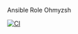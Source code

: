 Ansible Role Ohmyzsh

[![CI](https://github.com/whoamihealay/ansible-role-ohmyzsh/actions/workflows/ci.yml/badge.svg?branch=main)](https://github.com/whoamihealay/ansible-role-ohmyzsh/actions/workflows/ci.yml)
